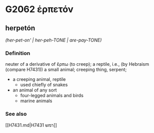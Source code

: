 # G2062 ἑρπετόν

## herpetón

_(her-pet-on' | her-peh-TONE | are-pay-TONE)_

### Definition

neuter of a derivative of ἕρπω (to creep); a reptile, i.e., (by Hebraism (compare H7431)) a small animal; creeping thing, serpent; 

- a creeping animal, reptile
  - used chiefly of snakes
- an animal of any sort
  - four-legged animals and birds
  - marine animals

### See also

[[H7431.md|H7431 רמש]]
